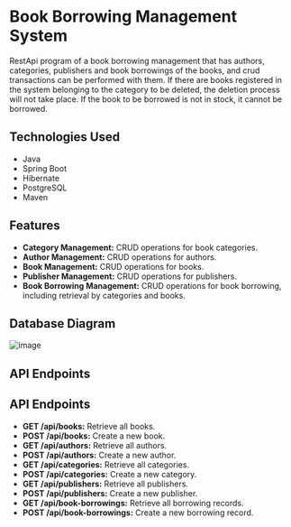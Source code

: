 # Book Borrowing Management System

RestApi program of a book borrowing management that has authors, categories, publishers and book borrowings of the books, and crud transactions can be performed with them. 
If there are books registered in the system belonging to the category to be deleted, the deletion process will not take place. If the book to be borrowed is not in stock, it cannot be borrowed.

## Technologies Used

- Java
- Spring Boot
- Hibernate
- PostgreSQL
- Maven

## Features

- **Category Management:** CRUD operations for book categories.
- **Author Management:** CRUD operations for authors.
- **Book Management:** CRUD operations for books.
- **Publisher Management:** CRUD operations for publishers.
- **Book Borrowing Management:** CRUD operations for book borrowing, including retrieval by categories and books.

## Database Diagram

![image](https://github.com/user-attachments/assets/a9ec301f-257b-4cfe-84b2-508a4b7a10c2)


## API Endpoints
## API Endpoints

- **GET /api/books:** Retrieve all books.
- **POST /api/books:** Create a new book.
- **GET /api/authors:** Retrieve all authors.
- **POST /api/authors:** Create a new author.
- **GET /api/categories:** Retrieve all categories.
- **POST /api/categories:** Create a new category.
- **GET /api/publishers:** Retrieve all publishers.
- **POST /api/publishers:** Create a new publisher.
- **GET /api/book-borrowings:** Retrieve all borrowing records.
- **POST /api/book-borrowings:** Create a new borrowing record.
